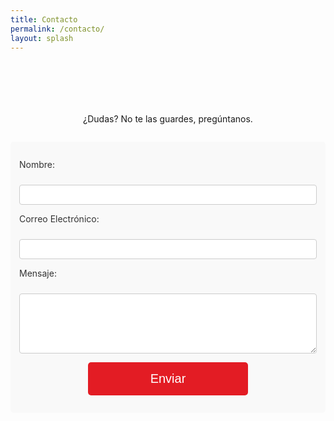 ```yaml
---
title: Contacto
permalink: /contacto/
layout: splash
---
```


<style>
img {
  float: right;
  margin-left: 10px;
  margin-bottom: 10px;
  margin-top: 10px;
}
  form {
    max-width: 600px;
    margin: 2em auto;
    padding: 1em;
    background: #f9f9f9;
    border-radius: 5px;
  }
  form p {
    margin-bottom: 1em;
  }
  label {
    margin-bottom: .5em;
    color: #333333;
    display: block;
  }
  input, textarea {
    border: 1px solid #CCCCCC;
    padding: .5em;
    font-size: 1em;
    width: 100%;
    box-sizing: border-box;
    border-radius: 4px;
  }
  button {
    background-color: #e31c24;
    color: white;
    border: none;
    padding: 15px 100px;
    text-align: center;
    text-decoration: none;
    display: inline-block;
    font-size: 20px;
    border-radius: 5px;
    cursor: pointer;
  }
  button:hover {
    background-color: #9b1b20;
  }
</style>

<div style="text-align:center; margin-top:7em">
  ¿Dudas? No te las guardes, pregúntanos.
</div>

<form name="contact" action="/_pages/success.html" method="POST" data-netlify="true">
  <!-- Hidden input for the email subject line, using formName and submissionId variables -->
  <input type="hidden" name="subject" value="Mensaje de %{formName} (%{submissionId})" />

  <p>
    <label for="name">Nombre:</label><br />
    <input type="text" id="name" name="name" required />
  </p>

  <p>
    <label for="email">Correo Electrónico:</label><br />
    <input type="email" id="email" name="email" required />
  </p>

  <p>
    <label for="message">Mensaje:</label><br />
    <textarea id="message" name="message" rows="5" required></textarea>
  </p>

  <p style="text-align: center;">
    <button type="submit">Enviar</button>
  </p>
</form>
